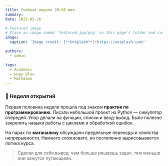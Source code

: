 ```yaml
---
title: Учебная неделя 20–26 мая
summary: 
date: 2025-05-26

# Featured image
# Place an image named `featured.jpg/png` in this page's folder and customize its options here.
image:
  caption: 'Image credit: [**Unsplash**](https://unsplash.com)'

authors:
  - admin

tags:
  - Academic
  - Hugo Blox
  - Markdown
---
```


### 🔹 Неделя открытий

Первая половина недели прошла под знаком **практик по программированию**. Писали небольшой проект на Python — симулятор очередей. Упор делали на функции, списки и ввод-вывод. Было полезно закрепить навыки работы с циклами и обработкой ошибок.

На парах по **матанализу** обсуждали предельные переходы и свойства непрерывности. Немного сложновато, но постепенно вырисовывается логика курса.

> Сделал для себя вывод: чем больше решаешь задач, тем меньше они кажутся пугающими.
